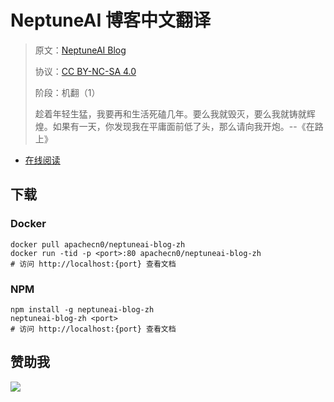 <!--
    需要填充的占位符：
    
    README.md
    
        NeptuneAI 博客中文翻译：文档中文名
        NeptuneAI Blog：文档英文名
        https://neptune.ai/blog：文档原始链接
        nptai：域名前缀
        飞龙：负责人名称
        wizardforcel：负责人 Github 用户名
        562826179：负责人 QQ
        neptuneai-blog-zh：ApacheCN 的 Github 仓库名称
        neptuneai-blog-zh：DockerHub 仓库名称
        neptuneai-blog-zh：PYPI 包名称
        neptuneai-blog-zh：NPM 包名称
    
    CNAME
    
        nptai：域名前缀

    index.html
    
        NeptuneAI 博客中文翻译：文档中文名
        #3371e3：显示颜色
        neptuneai-blog-zh：ApacheCN 的 Github 仓库名称

    asset/docsify-flygon-footer.js
    
        neptuneai-blog-zh：ApacheCN 的 Github 仓库名称
-->

# NeptuneAI 博客中文翻译

> 原文：[NeptuneAI Blog](https://neptune.ai/blog)
> 
> 协议：[CC BY-NC-SA 4.0](http://creativecommons.org/licenses/by-nc-sa/4.0/)
> 
> 阶段：机翻（1）
> 
> 趁着年轻生猛，我要再和生活死磕几年。要么我就毁灭，要么我就铸就辉煌。如果有一天，你发现我在平庸面前低了头，那么请向我开炮。--《在路上》

* [在线阅读](https://nptai.flygon.net)
## 下载

### Docker

```
docker pull apachecn0/neptuneai-blog-zh
docker run -tid -p <port>:80 apachecn0/neptuneai-blog-zh
# 访问 http://localhost:{port} 查看文档
```

### NPM

```
npm install -g neptuneai-blog-zh
neptuneai-blog-zh <port>
# 访问 http://localhost:{port} 查看文档
```

## 赞助我

![](https://img-blog.csdnimg.cn/20200112005920729.png)
